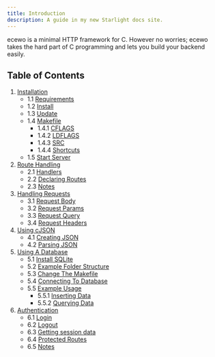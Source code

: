 ```yaml
---
title: Introduction
description: A guide in my new Starlight docs site.
---
```


ecewo is a minimal HTTP framework for C. However no worries; ecewo takes the hard part of C programming and lets you build your backend easily.

## Table of Contents

1. [Installation](/docs/installation)
    - 1.1 [Requirements](/docs/installation#requirements)
    - 1.2 [Install](/docs/installation#install)
    - 1.3 [Update](/docs/installation#update)
    - 1.4 [Makefile](/docs/installation#makefile)
        - 1.4.1 [CFLAGS](/docs/installation#cflags)
        - 1.4.2 [LDFLAGS](/docs/installation#ldflags)
        - 1.4.3 [SRC](/docs/installation#src)
        - 1.4.4 [Shortcuts](/docs/installation#shortcuts)
    - 1.5 [Start Server](/docs/start-server)
2. [Route Handling](/docs/route-handling)
    - 2.1 [Handlers](/docs/route-handling#handlers)
    - 2.2 [Declaring Routes](/docs/route-handling#declaring-routes)
    - 2.3 [Notes](/docs/route-handling#notes)
3. [Handling Requests](/docs/handling-requests)
    - 3.1 [Request Body](/docs/handling-requests#request-body)
    - 3.2 [Request Params](/docs/handling-requests#request-params)
    - 3.3 [Request Query](/docs/handling-requests#request-query)
    - 3.4 [Request Headers](/docs/handling-requests#request-headers)
4. [Using cJSON](/docs/using-cjson)
    - 4.1 [Creating JSON](/docs/using-json#creating-json)
    - 4.2 [Parsing JSON](/docs/using-json#parsing-json)
5. [Using A Database](/docs/using-a-database)
    - 5.1 [Install SQLite](/docs/using-a-database#install-sqlite)
    - 5.2 [Example Folder Structure](/docs/using-a-database#example-folder-structure)
    - 5.3 [Change The Makefile](/docs/using-a-database#change-the-makefile)
    - 5.4 [Connecting To Database](/docs/using-a-database#connecting-to-database)
    - 5.5 [Example Usage](/docs/using-a-database#example-usage)
        - 5.5.1 [Inserting Data](/docs/using-a-database#inserting-data)
        - 5.5.2 [Querying Data](/docs/using-a-database#querying-data)
6. [Authentication](/docs/authentication)
    - 6.1 [Login](/docs/authentication#login)
    - 6.2 [Logout](/docs/authentication#logout)
    - 6.3 [Getting session data](/docs/authentication#getting-session-data)
    - 6.4 [Protected Routes](/docs/authentication#protected-routes)
    - 6.5 [Notes](/docs/authentication#notes)

